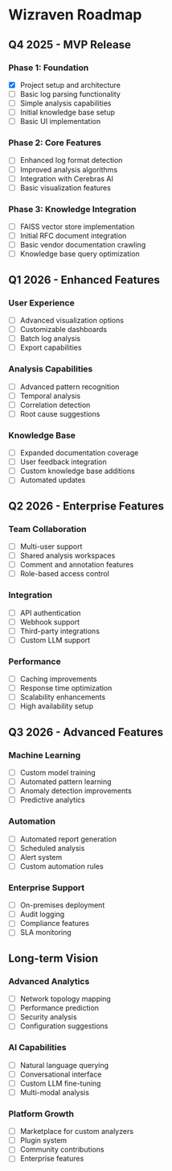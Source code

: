 # Wizraven Roadmap

## Q4 2025 - MVP Release

### Phase 1: Foundation
- [x] Project setup and architecture
- [ ] Basic log parsing functionality
- [ ] Simple analysis capabilities
- [ ] Initial knowledge base setup
- [ ] Basic UI implementation

### Phase 2: Core Features
- [ ] Enhanced log format detection
- [ ] Improved analysis algorithms
- [ ] Integration with Cerebras AI
- [ ] Basic visualization features

### Phase 3: Knowledge Integration
- [ ] FAISS vector store implementation
- [ ] Initial RFC document integration
- [ ] Basic vendor documentation crawling
- [ ] Knowledge base query optimization

## Q1 2026 - Enhanced Features

### User Experience
- [ ] Advanced visualization options
- [ ] Customizable dashboards
- [ ] Batch log analysis
- [ ] Export capabilities

### Analysis Capabilities
- [ ] Advanced pattern recognition
- [ ] Temporal analysis
- [ ] Correlation detection
- [ ] Root cause suggestions

### Knowledge Base
- [ ] Expanded documentation coverage
- [ ] User feedback integration
- [ ] Custom knowledge base additions
- [ ] Automated updates

## Q2 2026 - Enterprise Features

### Team Collaboration
- [ ] Multi-user support
- [ ] Shared analysis workspaces
- [ ] Comment and annotation features
- [ ] Role-based access control

### Integration
- [ ] API authentication
- [ ] Webhook support
- [ ] Third-party integrations
- [ ] Custom LLM support

### Performance
- [ ] Caching improvements
- [ ] Response time optimization
- [ ] Scalability enhancements
- [ ] High availability setup

## Q3 2026 - Advanced Features

### Machine Learning
- [ ] Custom model training
- [ ] Automated pattern learning
- [ ] Anomaly detection improvements
- [ ] Predictive analytics

### Automation
- [ ] Automated report generation
- [ ] Scheduled analysis
- [ ] Alert system
- [ ] Custom automation rules

### Enterprise Support
- [ ] On-premises deployment
- [ ] Audit logging
- [ ] Compliance features
- [ ] SLA monitoring

## Long-term Vision

### Advanced Analytics
- [ ] Network topology mapping
- [ ] Performance prediction
- [ ] Security analysis
- [ ] Configuration suggestions

### AI Capabilities
- [ ] Natural language querying
- [ ] Conversational interface
- [ ] Custom LLM fine-tuning
- [ ] Multi-modal analysis

### Platform Growth
- [ ] Marketplace for custom analyzers
- [ ] Plugin system
- [ ] Community contributions
- [ ] Enterprise features